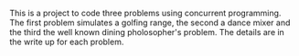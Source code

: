 This is a project to code three problems using concurrent programming. The first problem simulates a golfing range, the second a dance mixer and the third the well known dining pholosopher's problem. The details are in the write up for each problem.
